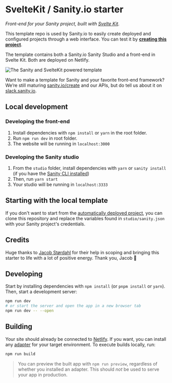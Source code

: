 # SvelteKit / Sanity.io starter

_Front-end for your Sanity project, built with [Svelte Kit](https://kit.svelte.dev)._

This template repo is used by Sanity.io to easily create deployed and configured projects through a web interface. You can test it by **[creating this project](https://www.sanity.io/create?template=sanity-io%2Fsanity-template-svelte-kit)**.

The template contains both a Sanity.io Sanity Studio and a front-end in Svelte Kit. Both are deployed on Netlify.

![The Sanity and SvelteKit powered template](https://github.com/sanity-io/sanity-template-svelte-kit/blob/main/.sanity-template/web.jpg?raw=true)

Want to make a template for Sanity and your favorite front-end framework? We’re still maturing [sanity.io/create](https://sanity.io/create) and our APIs, but do tell us about it on [slack.sanity.io](https://slack.sanity.io).

## Local development

### Developing the front-end

1. Install dependencies with `npm install` or `yarn` in the root folder.
1. Run `npm run dev` in root folder.
1. The website will be running in `localhost:3000`

### Developing the Sanity studio

1. From the `studio` folder, install dependencies with `yarn` or `sanity install` (if you have the [Sanity CLI installed](https://www.sanity.io/docs/getting-started-with-sanity-cli))
1. Then, run `yarn start`
1. Your studio will be running in `localhost:3333`

## Starting with the local template

If you don't want to start from the [automatically deployed project](https://www.sanity.io/create?sanity-io%2Fsanity-template-svelte-kit), you can clone this repository and replace the variables found in `studio/sanity.json` with your Sanity project's credentials.

## Credits

Huge thanks to [Jacob Størdahl](https://github.com/stordahl) for their help in scoping and bringing this starter to life with a lot of positive energy. Thank you, Jacob 🙏

## Developing

Start by installing dependencies with `npm install` (or `pnpm install` or `yarn`). Then, start a development server:

```bash
npm run dev
# or start the server and open the app in a new browser tab
npm run dev -- --open
```

## Building

Your site should already be connected to [Netlify](https://netlify.com). If you want, you can install any [adapter](https://kit.svelte.dev/docs#adapters) for your target environment. To execute builds locally, run:

```bash
npm run build
```

> You can preview the built app with `npm run preview`, regardless of whether you installed an adapter. This should _not_ be used to serve your app in production.

